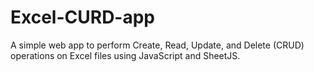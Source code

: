 # Excel-CURD-app
A simple web app to perform Create, Read, Update, and Delete (CRUD) operations on Excel files using JavaScript and SheetJS.
